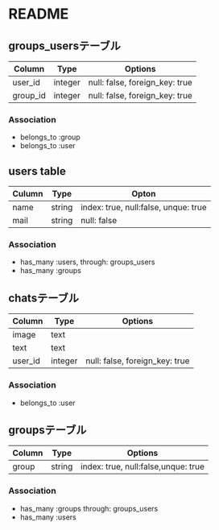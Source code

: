 # README

## groups_usersテーブル

|Column|Type|Options|
|------|----|-------|
|user_id|integer|null: false, foreign_key: true|
|group_id|integer|null: false, foreign_key: true|

### Association
- belongs_to :group
- belongs_to :user


## users table

|Culumn|Type|Opton|
|------|----|-----|
|name|string|index: true, null:false, unque: true|
|mail|string|null: false|

### Association
- has_many :users, through: groups_users
- has_many :groups

## chatsテーブル
|Column|Type|Options|
|------|----|-------|
|image|text||
|text|text||
|user_id|integer|null: false, foreign_key: true|

### Association
- belongs_to :user

## groupsテーブル
|Column|Type|Options|
|------|----|-------|
|group|string|index: true, null:false,unque: true|

### Association
- has_many :groups through: groups_users
- has_many :users